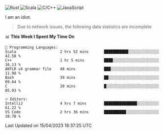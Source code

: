 ![Rust](https://img.shields.io/badge/Rust-000000?style=flat-square&logo=rust&logoColor=white)
![Scala](https://img.shields.io/badge/Scala-DC322F?style=flat-square&logo=Scala)
![C/C++](https://img.shields.io/badge/C++-00599c?style=flat-square&logo=C%2B%2B)
![JavaScript](https://img.shields.io/badge/JavaScript-323330?style=flat-square&logo=javascript&logoColor=F7DF1E)

I am an idiot.

> Due to network issues, the following data statistics are incomplete

<!--START_SECTION:waka-->
📊 **This Week I Spent My Time On** 

```text
💬 Programming Languages: 
Scala                    2 hrs 52 mins       ███████████░░░░░░░░░░░░░░   42.58 % 
C++                      1 hr 5 mins         ████░░░░░░░░░░░░░░░░░░░░░   16.13 % 
ANTLR v4 grammar file    48 mins             ███░░░░░░░░░░░░░░░░░░░░░░   11.98 % 
Bash                     39 mins             ██░░░░░░░░░░░░░░░░░░░░░░░   09.64 % 
C                        20 mins             █░░░░░░░░░░░░░░░░░░░░░░░░   05.03 % 

🔥 Editors: 
IntelliJ                 4 hrs 7 mins        ███████████████░░░░░░░░░░   61.22 % 
VS Code                  2 hrs 36 mins       ██████████░░░░░░░░░░░░░░░   38.78 % 
```


 Last Updated on 15/04/2023 18:37:25 UTC
<!--END_SECTION:waka-->
